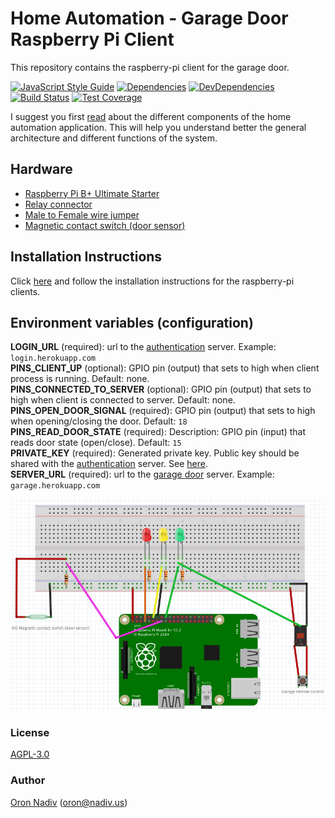 # Home Automation - Garage Door Raspberry Pi Client
This repository contains the raspberry-pi client for the garage door.
  
[![JavaScript Style Guide][standard-image]][standard-url]
[![Dependencies][dependencies-image]][dependencies-url]
[![DevDependencies][dependencies-dev-image]][dependencies-dev-url]
[![Build Status][travis-image]][travis-url]
[![Test Coverage][coveralls-image]][coveralls-url]

I suggest you first [read][overview-url] about the different components of the home automation application.
This will help you understand better the general architecture and different functions of the system.

## Hardware
* [Raspberry Pi B+ Ultimate Starter](http://www.amazon.com/gp/product/B00LAAZKXQ)
* [Relay connector](http://www.ebay.com/itm/141410025816)
* [Male to Female wire jumper](http://www.ebay.com/itm/171303931847)
* [Magnetic contact switch (door sensor)](https://www.adafruit.com/products/375)

## Installation Instructions
Click [here][client-installation-instruction-url] and follow the installation instructions for the raspberry-pi clients.

## Environment variables (configuration)
__LOGIN\_URL__ (required): url to the [authentication][auth-url] server. Example: `login.herokuapp.com`  
__PINS\_CLIENT\_UP__ (optional): GPIO pin (output) that sets to high when client process is running. Default: none.  
__PINS\_CONNECTED\_TO\_SERVER__ (optional): GPIO pin (output) that sets to high when client is connected to server. Default: none.  
__PINS\_OPEN\_DOOR\_SIGNAL__ (required): GPIO pin (output) that sets to high when opening/closing the door. Default: `18`  
__PINS\_READ\_DOOR\_STATE__ (required): Description: GPIO pin (input) that reads door state (open/close). Default: `15`  
__PRIVATE\_KEY__ (required): Generated private key.  Public key should be shared with the [authentication][auth-url] server. See [here][private-public-keys-url].  
__SERVER\_URL__ (required): url to the [garage door][garage-url] server. Example: `garage.herokuapp.com`

![Circuit Diagram](/circuit.jpg?raw=true)

### License
[AGPL-3.0](https://spdx.org/licenses/AGPL-3.0.html)

### Author
[Oron Nadiv](https://github.com/OronNadiv) ([oron@nadiv.us](mailto:oron@nadiv.us))

[dependencies-image]: https://david-dm.org/OronNadiv/garage-door-raspberry-client/status.svg
[dependencies-url]: https://david-dm.org/OronNadiv/garage-door-raspberry-client
[dependencies-dev-image]: https://david-dm.org/OronNadiv/garage-door-raspberry-client/dev-status.svg
[dependencies-dev-url]: https://david-dm.org/OronNadiv/garage-door-raspberry-client?type=dev
[travis-image]: http://img.shields.io/travis/OronNadiv/garage-door-raspberry-client.svg?style=flat-square
[travis-url]: https://travis-ci.org/OronNadiv/garage-door-raspberry-client
[coveralls-image]: http://img.shields.io/coveralls/OronNadiv/garage-door-raspberry-client.svg?style=flat-square
[coveralls-url]: https://coveralls.io/r/OronNadiv/garage-door-raspberry-client
[standard-image]: https://img.shields.io/badge/code%20style-standard-brightgreen.svg
[standard-url]: http://standardjs.com

[overview-url]: https://oronnadiv.github.io/home-automation
[client-installation-instruction-url]: https://oronnadiv.github.io/home-automation/#installation-instructions-for-the-raspberry-pi-clients
[server-installation-instruction-url]: https://oronnadiv.github.io/home-automation/#installation-instructions-for-the-server-micro-services
[private-public-keys-url]: https://oronnadiv.github.io/home-automation/#generating-private-and-public-keys

[alarm-url]: https://github.com/OronNadiv/alarm-system-api
[auth-url]: https://github.com/OronNadiv/authentication-api
[camera-url]: https://github.com/OronNadiv/camera-api
[garage-url]: https://github.com/OronNadiv/garage-door-api
[notifications-url]: https://github.com/OronNadiv/notifications-api
[storage-url]: https://github.com/OronNadiv/storage-api
[ui-url]: https://github.com/OronNadiv/home-automation-ui
